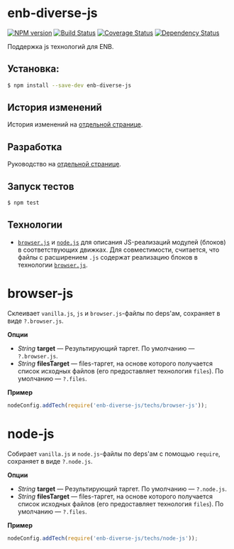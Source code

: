 enb-diverse-js 
==============

[![NPM version](https://img.shields.io/npm/v/enb-diverse-js.svg?style=flat)](https://www.npmjs.org/package/enb-diverse-js) 
[![Build Status](https://img.shields.io/travis/enb-make/enb-diverse-js/master.svg?style=flat&label=tests)](https://travis-ci.org/enb-make/enb-diverse-js) 
[![Coverage Status](https://img.shields.io/coveralls/enb-make/enb-diverse-js.svg?style=flat)](https://coveralls.io/r/enb-make/enb-diverse-js?branch=master) 
[![Dependency Status](https://img.shields.io/david/enb-make/enb-diverse-js.svg?style=flat)](https://david-dm.org/enb-make/enb-diverse-js)

Поддержка js технологий для ENB.

Установка:
----------

```sh
$ npm install --save-dev enb-diverse-js
```

История изменений
-----------------

История изменений на [отдельной странице](/CHANGELOG.md).

Разработка
----------
Руководство на [отдельной странице](/CONTRIBUTION.md).

Запуск тестов
-------------
```sh
$ npm test
```

Технологии
----------

 * [`browser.js`](#browser-js) и [`node.js`](#node-js) для описания JS-реализаций модулей (блоков) в соответствующих движках. Для совместимости, считается, что файлы с расширением `.js` содержат реализацию блоков в технологии [`browser.js`](#browser.js).


browser-js
==========

Склеивает `vanilla.js`, `js` и `browser.js`-файлы по deps'ам, сохраняет в виде `?.browser.js`.

**Опции**

* *String* **target** — Результирующий таргет. По умолчанию — `?.browser.js`.
* *String* **filesTarget** — files-таргет, на основе которого получается список исходных файлов (его предоставляет технология `files`). По умолчанию — `?.files`.

**Пример**

```javascript
nodeConfig.addTech(require('enb-diverse-js/techs/browser-js'));
```

node-js
=======

Собирает `vanilla.js` и `node.js`-файлы по deps'ам с помощью `require`, сохраняет в виде `?.node.js`.

**Опции**

* *String* **target** — Результирующий таргет. По умолчанию — `?.node.js`.
* *String* **filesTarget** — files-таргет, на основе которого получается список исходных файлов (его предоставляет технология `files`). По умолчанию — `?.files`.

**Пример**

```javascript
nodeConfig.addTech(require('enb-diverse-js/techs/node-js'));
```
